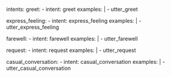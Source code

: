 intents:
  greet:
    - intent: greet
      examples: |
        - utter_greet

  express_feeling:
    - intent: express_feeling
      examples: |
        - utter_express_feeling

  farewell:
    - intent: farewell
      examples: |
        - utter_farewell

  request:
    - intent: request
      examples: |
        - utter_request

  casual_conversation:
    - intent: casual_conversation
      examples: |
        - utter_casual_conversation
